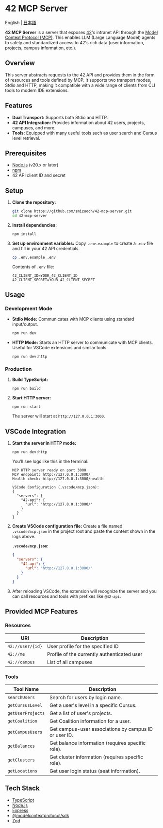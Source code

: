 # 42 MCP Server

English | [日本語](README.ja.md)

**42 MCP Server** is a server that exposes [42](https://www.42.fr/)'s intranet API through the [Model Context Protocol (MCP)](https://modelcontextprotocol.io/). This enables LLM (Large Language Model) agents to safely and standardized access to 42's rich data (user information, projects, campus information, etc.).

## Overview

This server abstracts requests to the 42 API and provides them in the form of resources and tools defined by MCP. It supports two transport modes, Stdio and HTTP, making it compatible with a wide range of clients from CLI tools to modern IDE extensions.

## Features

- **Dual Transport:** Supports both Stdio and HTTP.
- **42 API Integration:** Provides information about 42 users, projects, campuses, and more.
- **Tools:** Equipped with many useful tools such as user search and Cursus level retrieval.

## Prerequisites

- [Node.js](https://nodejs.org/) (v20.x or later)
- [npm](https://www.npmjs.com/)
- 42 API client ID and secret

## Setup

1.  **Clone the repository:**
    ```bash
    git clone https://github.com/smizuoch/42-mcp-server.git
    cd 42-mcp-server
    ```

2.  **Install dependencies:**
    ```bash
    npm install
    ```

3.  **Set up environment variables:**
    Copy `.env.example` to create a `.env` file and fill in your 42 API credentials.
    ```bash
    cp .env.example .env
    ```
    Contents of `.env` file:
    ```
    42_CLIENT_ID=YOUR_42_CLIENT_ID
    42_CLIENT_SECRET=YOUR_42_CLIENT_SECRET
    ```

## Usage

### Development Mode

- **Stdio Mode:**
  Communicates with MCP clients using standard input/output.
  ```bash
  npm run dev
  ```

- **HTTP Mode:**
  Starts an HTTP server to communicate with MCP clients. Useful for VSCode extensions and similar tools.
  ```bash
  npm run dev:http
  ```

### Production

1.  **Build TypeScript:**
    ```bash
    npm run build
    ```

2.  **Start HTTP server:**
    ```bash
    npm run start
    ```
    The server will start at `http://127.0.0.1:3000`.

## VSCode Integration

1.  **Start the server in HTTP mode:**
    ```bash
    npm run dev:http
    ```
    You'll see logs like this in the terminal:

    ```
    MCP HTTP server ready on port 3000
    MCP endpoint: http://127.0.0.1:3000/
    Health check: http://127.0.0.1:3000/health

    VSCode Configuration (.vscode/mcp.json):
    {
      "servers": {
        "42-api": {
          "url": "http://127.0.0.1:3000/"
        }
      }
    }
    ```

2.  **Create VSCode configuration file:**
    Create a file named `.vscode/mcp.json` in the project root and paste the content shown in the logs above.

    **`.vscode/mcp.json`:**
    ```json
    {
      "servers": {
        "42-api": {
          "url": "http://127.0.0.1:3000/"
        }
      }
    }
    ```

3.  After reloading VSCode, the extension will recognize the server and you can call resources and tools with prefixes like `@42-api`.

## Provided MCP Features

### Resources

| URI                 | Description                                      |
| ------------------- | ------------------------------------------------ |
| `42://user/{id}`    | User profile for the specified ID               |
| `42://me`           | Profile of the currently authenticated user     |
| `42://campus`       | List of all campuses                            |

### Tools

| Tool Name           | Description                                                                      |
| ------------------- | -------------------------------------------------------------------------------- |
| `searchUsers`       | Search for users by login name.                                                 |
| `getCursusLevel`    | Get a user's level in a specific Cursus.                                        |
| `getUserProjects`   | Get a list of user's projects.                                                  |
| `getCoalition`      | Get Coalition information for a user.                                           |
| `getCampusUsers`    | Get campus-user associations by campus ID or user ID.                           |
| `getBalances`       | Get balance information (requires specific role).                               |
| `getClusters`       | Get cluster information (requires specific role).                               |
| `getLocations`      | Get user login status (seat information).                                       |

## Tech Stack

- [TypeScript](https://www.typescriptlang.org/)
- [Node.js](https://nodejs.org/)
- [Express](https://expressjs.com/)
- [@modelcontextprotocol/sdk](https://www.npmjs.com/package/@modelcontextprotocol/sdk)
- [Zod](https://zod.dev/)

